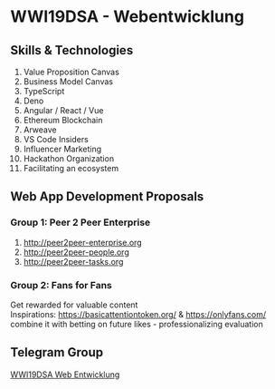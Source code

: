 # WWI19DSA - Webentwicklung

## Skills & Technologies
1. Value Proposition Canvas
2. Business Model Canvas
3. TypeScript
4. Deno 
5. Angular / React / Vue
6. Ethereum Blockchain
7. Arweave
8. VS Code Insiders
9. Influencer Marketing 
10. Hackathon Organization
11. Facilitating an ecosystem 


## Web App Development Proposals

### Group 1: Peer 2 Peer Enterprise

1. http://peer2peer-enterprise.org  
2. http://peer2peer-people.org  
3. http://peer2peer-tasks.org  


### Group 2: Fans for Fans

Get rewarded for valuable content  
Inspirations: https://basicattentiontoken.org/ & https://onlyfans.com/    
combine it with betting on future likes - professionalizing evaluation


## Telegram Group
[WWI19DSA Web Entwicklung](https://t.me/joinchat/CocyExMkogESIzc0mg2XFg)


